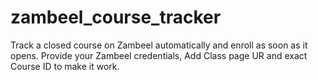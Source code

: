 # zambeel_course_tracker
Track a closed course on Zambeel automatically and enroll as soon as it opens. Provide your Zambeel credentials, Add Class page UR and exact Course ID to make it work.
